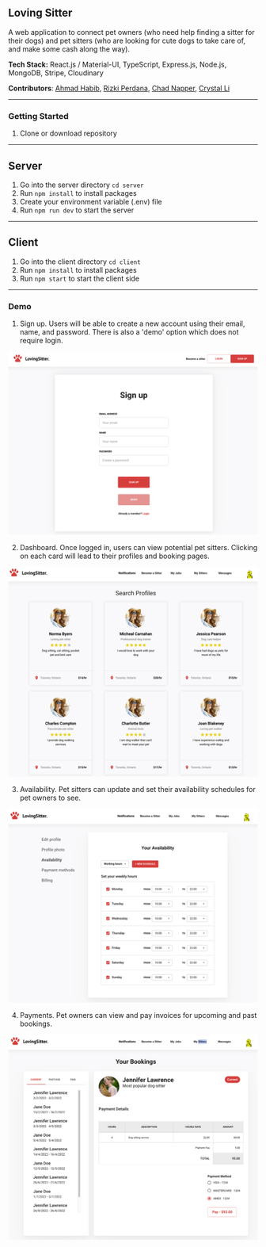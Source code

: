 ## Loving Sitter

A web application to connect pet owners (who need help finding a sitter for their dogs) and pet sitters (who are looking for cute dogs to take care of, and make some cash along the way).

**Tech Stack:** React.js / Material-UI, TypeScript, Express.js, Node.js, MongoDB, Stripe, Cloudinary

**Contributors**: [Ahmad Habib](https://github.com/Habib-Ahmad), [Rizki Perdana](https://github.com/rizperdana), [Chad Napper](https://github.com/ChadNaps), [Crystal Li](https://github.com/cl-codes)

---

### Getting Started

1. Clone or download repository

---

## Server

1. Go into the server directory `cd server`
2. Run `npm install` to install packages
3. Create your environment variable (.env) file
4. Run `npm run dev` to start the server

---

## Client

1. Go into the client directory `cd client`
2. Run `npm install` to install packages
3. Run `npm start` to start the client side

---

### Demo

1. Sign up. Users will be able to create a new account using their email, name, and password. There is also a 'demo' option which does not require login.

![Signup Demo](demo/images/signup.png)

2. Dashboard. Once logged in, users can view potential pet sitters. Clicking on each card will lead to their profiles and booking pages.

![Dashboard](demo/images/dashboard.png)

3. Availability. Pet sitters can update and set their availability schedules for pet owners to see.

![Availability](demo/images/availability.png)


4. Payments. Pet owners can view and pay invoices for upcoming and past bookings.

![Payments](demo/images/payments.png)
